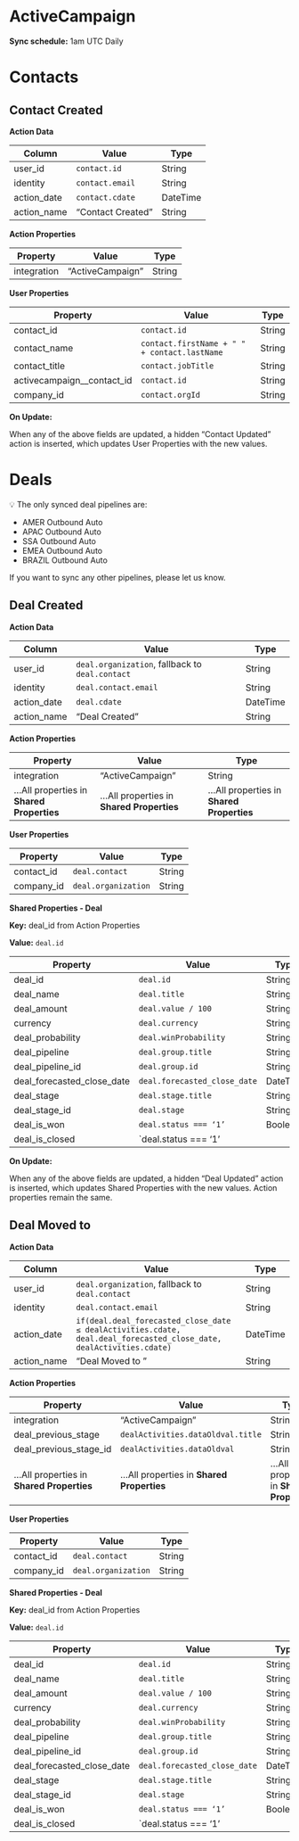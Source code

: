 # ActiveCampaign

**Sync schedule:** 1am UTC Daily

# Contacts

## Contact Created

**Action Data**

| **Column** | **Value** | **Type** |
| --- | --- | --- |
| user_id | `contact.id` | String |
| identity | `contact.email` | String |
| action_date | `contact.cdate` | DateTime |
| action_name | “Contact Created” | String |

**Action Properties**

| **Property** | **Value** | **Type** |
| --- | --- | --- |
| integration | “ActiveCampaign” | String |

**User Properties**

| **Property** | **Value** | **Type** |
| --- | --- | --- |
| contact_id | `contact.id` | String |
| contact_name | `contact.firstName + " " + contact.lastName`   | String |
| contact_title | `contact.jobTitle` | String |
| activecampaign__contact_id | `contact.id` | String |
| company_id | `contact.orgId` | String |

**On Update:**

When any of the above fields are updated, a hidden “Contact Updated” action is inserted, which updates User Properties with the new values.

# Deals

<aside>
💡 The only synced deal pipelines are:

- AMER Outbound Auto
- APAC Outbound Auto
- SSA Outbound Auto
- EMEA Outbound Auto
- BRAZIL Outbound Auto

If you want to sync any other pipelines, please let us know.

</aside>

## Deal Created

**Action Data**

| **Column** | **Value** | **Type** |
| --- | --- | --- |
| user_id | `deal.organization`, fallback to `deal.contact` | String |
| identity | `deal.contact.email` | String |
| action_date | `deal.cdate` | DateTime |
| action_name | “Deal Created” | String |

**Action Properties**

| **Property** | **Value** | **Type** |
| --- | --- | --- |
| integration | “ActiveCampaign” | String |
| …All properties in **Shared Properties** | …All properties in **Shared Properties** | …All properties in **Shared Properties** |

**User Properties**

| **Property** | **Value** | **Type** |
| --- | --- | --- |
| contact_id | `deal.contact` | String |
| company_id | `deal.organization` | String |

**Shared Properties - Deal**

**Key:** deal_id from Action Properties

**Value:** `deal.id`

| **Property** | **Value** | **Type** |
| --- | --- | --- |
| deal_id | `deal.id` | String |
| deal_name | `deal.title` | String |
| deal_amount | `deal.value / 100` | String |
| currency | `deal.currency` | String |
| deal_probability | `deal.winProbability` | String |
| deal_pipeline | `deal.group.title` | String |
| deal_pipeline_id | `deal.group.id` | String |
| deal_forecasted_close_date | `deal.forecasted_close_date` | DateTime |
| deal_stage | `deal.stage.title` | String |
| deal_stage_id | `deal.stage` | String |
| deal_is_won | `deal.status === ‘1’` | Boolean |
| deal_is_closed | `deal.status === ‘1’ || deal.status === ‘2’` | Boolean |

**On Update:**

When any of the above fields are updated, a hidden “Deal Updated” action is inserted, which updates Shared Properties with the new values. Action properties remain the same.

## Deal Moved to *<Stage Name>*

**Action Data**

| **Column** | **Value** | **Type** |
| --- | --- | --- |
| user_id | `deal.organization`, fallback to `deal.contact` | String |
| identity | `deal.contact.email` | String |
| action_date | `if(deal.deal_forecasted_close_date ≤ dealActivities.cdate, deal.deal_forecasted_close_date, dealActivities.cdate)` | DateTime |
| action_name | “Deal Moved to *<Stage Name>*” | String |

**Action Properties**

| **Property** | **Value** | **Type** |
| --- | --- | --- |
| integration | “ActiveCampaign” | String |
| deal_previous_stage | `dealActivities.dataOldval.title` | String |
| deal_previous_stage_id | `dealActivities.dataOldval` | String |
| …All properties in **Shared Properties** | …All properties in **Shared Properties** | …All properties in **Shared Properties** |

**User Properties**

| **Property** | **Value** | **Type** |
| --- | --- | --- |
| contact_id | `deal.contact` | String |
| company_id | `deal.organization` | String |

**Shared Properties - Deal**

**Key:** deal_id from Action Properties

**Value:** `deal.id`

| **Property** | **Value** | **Type** |
| --- | --- | --- |
| deal_id | `deal.id` | String |
| deal_name | `deal.title` | String |
| deal_amount | `deal.value / 100` | String |
| currency | `deal.currency` | String |
| deal_probability | `deal.winProbability` | String |
| deal_pipeline | `deal.group.title` | String |
| deal_pipeline_id | `deal.group.id` | String |
| deal_forecasted_close_date | `deal.forecasted_close_date` | DateTime |
| deal_stage | `deal.stage.title` | String |
| deal_stage_id | `deal.stage` | String |
| deal_is_won | `deal.status === ‘1’` | Boolean |
| deal_is_closed | `deal.status === ‘1’ || deal.status === ‘2’` | Boolean |